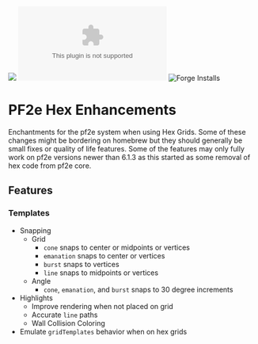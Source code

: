 ![](https://img.shields.io/badge/Foundry-v12-informational)
![Latest Release Download Count](https://img.shields.io/github/downloads/FolkvangrForgent/pf2e-hex/latest/module.zip)
![Forge Installs](https://img.shields.io/badge/dynamic/json?label=Forge%20Installs&query=package.installs&suffix=%25&url=https%3A%2F%2Fforge-vtt.com%2Fapi%2Fbazaar%2Fpackage%2Fpf2e-hex&colorB=4aa94a)

# PF2e Hex Enhancements

Enchantments for the pf2e system when using Hex Grids. Some of these changes might be bordering on homebrew but they should generally be small fixes or quality of life features. Some of the features may only fully work on pf2e versions newer than 6.1.3 as this started as some removal of hex code from pf2e core.

## Features

### Templates

- Snapping
    - Grid
        - `cone` snaps to center or midpoints or vertices
        - `emanation` snaps to center or vertices
        - `burst` snaps to vertices
        - `line` snaps to midpoints or vertices
    - Angle
        - `cone`, `emanation`, and `burst` snaps to 30 degree increments
- Highlights
    - Improve rendering when not placed on grid
    - Accurate `line` paths
    - Wall Collision Coloring
- Emulate `gridTemplates` behavior when on hex grids